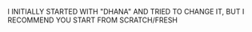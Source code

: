 I INITIALLY STARTED WITH "DHANA" AND TRIED TO CHANGE IT, BUT I RECOMMEND YOU START FROM SCRATCH/FRESH